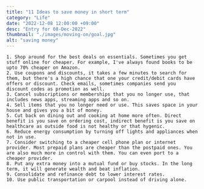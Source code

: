 ```yaml
---
title: "11 Ideas to save money in short term"
category: "Life"
date: "2022-12-08 12:00:00 +09:00"
desc: "Entry for 08-Dec-2022"
thumbnail: "./images/moving-on/goal.jpg"
alt: "saving money"
---
```


    1. Shop around for the best deals on essentials. Sometimes you get stuff online for cheaper. For example, I've always found books to be upto 70% cheaper on Amazon.
    2. Use coupons and discounts, it takes a few minutes to search for them, but there's a high chance that one your credit/debit cards have offers or discount. Check emails, sometimes companies send you discount codes as promotion as well.
    3. Cancel subscriptions or memberships that you no longer use, that includes news apps, streaming apps and so on.
    4. Sell items that you no longer need or use. This saves space in your house and gives you a bit of money.
    5. Cut back on dining out and cooking at home more often. Direct benefit is you save on ordering cost, indirect benefit is you save on healthcare as outside food is not healthy or that hygenic.
    6. Reduce energy consumption by turning off lights and appliances when not in use. 
    7. Consider switching to a cheaper cell phone plan or internet provider. Most prepaid plans are cheaper than the postpaid ones. You are also much more in control with them. You can even port to a cheaper provider.
    8. Put any extra money into a mutual fund or buy stocks. In the long term, it will generate wealth and beat inflation.
    9. Consolidate and refinance debt to lower interest rates.
    10. Use public transportation or carpool instead of driving alone.
